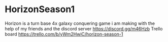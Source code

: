 # HorizonSeason1
Horizon is a turn base 4x galaxy conquering game i am making with
the help of my friends and the discord server https://discord.gg/m46Hzb
Trello board https://trello.com/b/yWm2HwiC/horizon-season-1
